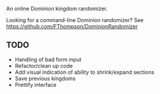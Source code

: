 An online Dominion kingdom randomizer.

Looking for a command-line Dominion randomizer? See https://github.com/FThompson/DominionRandomizer

## TODO ##
* Handling of bad form input
* Refactor/clean up code
* Add visual indication of ability to shrink/expand sections
* Save previous kingdoms
* Prettify interface